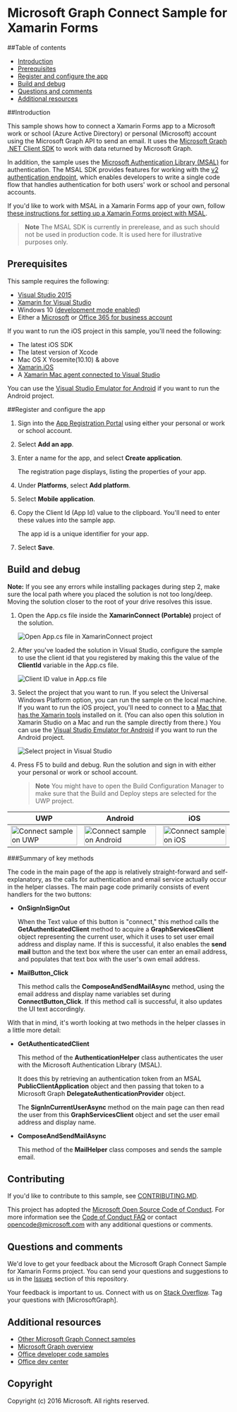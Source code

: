 # Microsoft Graph Connect Sample for Xamarin Forms

##Table of contents

* [Introduction](#introduction)
* [Prerequisites](#prerequisites)
* [Register and configure the app](#register)
* [Build and debug](#build)
* [Questions and comments](#questions)
* [Additional resources](#additional-resources)

<a name="introduction"></a>
##Introduction

This sample shows how to connect a Xamarin Forms app to a Microsoft work or school (Azure Active Directory) or personal (Microsoft) account using the Microsoft Graph API to send an email. It uses the [Microsoft Graph .NET Client SDK](https://github.com/microsoftgraph/msgraph-sdk-dotnet) to work with data returned by Microsoft Graph.

In addition, the sample uses the [Microsoft Authentication Library (MSAL)](https://www.nuget.org/packages/Microsoft.Identity.Client/) for authentication. The MSAL SDK provides features for working with the [v2 authentication endpoint](https://msdn.microsoft.com/office/office365/howto/authenticate-Office-365-APIs-using-v2), which enables developers to write a single code flow that handles authentication for both users' work or school and personal accounts.

If you'd like to work with MSAL in a Xamarin Forms app of your own, follow [these instructions for setting up a Xamarin Forms project with MSAL](https://github.com/microsoftgraph/xamarin-csharp-connect-sample/wiki/Set-up-a-Xamarin-Forms-project-to-use-the-MSAL-.NET-SDK).

 > **Note** The MSAL SDK is currently in prerelease, and as such should not be used in production code. It is used here for illustrative purposes only.


<a name="prerequisites"></a>
## Prerequisites ##

This sample requires the following:  

  * [Visual Studio 2015](https://www.visualstudio.com/downloads) 
  * [Xamarin for Visual Studio](https://www.xamarin.com/visual-studio)
  * Windows 10 ([development mode enabled](https://msdn.microsoft.com/library/windows/apps/xaml/dn706236.aspx))
  * Either a [Microsoft](https://www.outlook.com) or [Office 365 for business account](https://msdn.microsoft.com/office/office365/howto/setup-development-environment#bk_Office365Account)

If you want to run the iOS project in this sample, you'll need the following:

  * The latest iOS SDK
  * The latest version of Xcode
  * Mac OS X Yosemite(10.10) & above 
  * [Xamarin.iOS](https://developer.xamarin.com/guides/ios/getting_started/installation/mac/)
  * A [Xamarin Mac agent connected to Visual Studio](https://developer.xamarin.com/guides/ios/getting_started/installation/windows/connecting-to-mac/)

You can use the [Visual Studio Emulator for Android](https://www.visualstudio.com/features/msft-android-emulator-vs.aspx) if you want to run the Android project.

<a name="register"></a>
##Register and configure the app

1. Sign into the [App Registration Portal](https://apps.dev.microsoft.com/) using either your personal or work or school account.
2. Select **Add an app**.
3. Enter a name for the app, and select **Create application**.
	
	The registration page displays, listing the properties of your app.
 
4. Under **Platforms**, select **Add platform**.
5. Select **Mobile application**.
6. Copy the Client Id (App Id) value to the clipboard. You'll need to enter these values into the sample app.

	The app id is a unique identifier for your app.

7. Select **Save**.

<a name="build"></a>
## Build and debug ##

**Note:** If you see any errors while installing packages during step 2, make sure the local path where you placed the solution is not too long/deep. Moving the solution closer to the root of your drive resolves this issue.

1. Open the App.cs file inside the **XamarinConnect (Portable)** project of the solution.

    ![](/readme-images/Appdotcs.png "Open App.cs file in XamarinConnect project")

2. After you've loaded the solution in Visual Studio, configure the sample to use the client id that you registered by making this the value of the **ClientId** variable in the App.cs file.


    ![](/readme-images/appId.png "Client ID value in App.cs file")

3. Select the project that you want to run. If you select the Universal Windows Platform option, you can run the sample on the local machine. If you want to run the iOS project, you'll need to connect to a [Mac that has the Xamarin tools](https://developer.xamarin.com/guides/ios/getting_started/installation/windows/connecting-to-mac/) installed on it. (You can also open this solution in Xamarin Studio on a Mac and run the sample directly from there.) You can use the [Visual Studio Emulator for Android](https://www.visualstudio.com/features/msft-android-emulator-vs.aspx) if you want to run the Android project. 

    ![](/readme-images/SelectProject.png "Select project in Visual Studio")

4. Press F5 to build and debug. Run the solution and sign in with either your personal or work or school account.
    > **Note** You might have to open the Build Configuration Manager to make sure that the Build and Deploy steps are selected for the UWP project.

| UWP | Android | iOS |
| --- | ------- | ----|
| <img src="/readme-images/UWP.png" alt="Connect sample on UWP" width="100%" /> | <img src="/readme-images/Droid.png" alt="Connect sample on Android" width="100%" /> | <img src="/readme-images/iOS.png" alt="Connect sample on iOS" width="100%" /> |

###Summary of key methods

The code in the main page of the app is relatively straight-forward and self-explanatory, as the calls for authentication and email service actually occur in the helper classes. The main page code primarily consists of event handlers for the two buttons:

- **OnSignInSignOut**
	
	When the Text value of this button is "connect," this method calls the **GetAuthenticatedClient** method to acquire a **GraphServicesClient** object representing the current user, which it uses to set user email address and display name. If this is successful, it also enables the **send mail** button and the text box where the user can enter an email address, and populates that text box with the user's own email address.

- **MailButton_Click**
	
	This method calls the **ComposeAndSendMailAsync** method, using the email address and display name variables set during **ConnectButton_Click**. If this method call is successful, it also updates the UI text accordingly.

With that in mind, it's worth looking at two methods in the helper classes in a little more detail:

- **GetAuthenticatedClient**
	
	This method of the **AuthenticationHelper** class authenticates the user with the Microsoft Authentication Library (MSAL).

	It does this by retrieving an authentication token from an MSAL **PublicClientApplication** object and then passing that token to a Microsoft Graph **DelegateAuthenticationProvider** object.

	The **SignInCurrentUserAsync** method on the main page can then read the user from this **GraphServicesClient** object and set the user email address and display name.

- **ComposeAndSendMailAsync**

	This method of the **MailHelper** class composes and sends the sample email.

<a name="contributing"></a>
## Contributing ##

If you'd like to contribute to this sample, see [CONTRIBUTING.MD](/CONTRIBUTING.md).

This project has adopted the [Microsoft Open Source Code of Conduct](https://opensource.microsoft.com/codeofconduct/). For more information see the [Code of Conduct FAQ](https://opensource.microsoft.com/codeofconduct/faq/) or contact [opencode@microsoft.com](mailto:opencode@microsoft.com) with any additional questions or comments.

<a name="questions"></a>
## Questions and comments

We'd love to get your feedback about the Microsoft Graph Connect Sample for Xamarin Forms project. You can send your questions and suggestions to us in the [Issues](https://github.com/MicrosoftGraph/xamarin-csharp-connect-sample/issues) section of this repository.

Your feedback is important to us. Connect with us on [Stack Overflow](http://stackoverflow.com/questions/tagged/office365+or+microsoftgraph). Tag your questions with [MicrosoftGraph].

<a name="additional-resources"></a>
## Additional resources ##

- [Other Microsoft Graph Connect samples](https://github.com/MicrosoftGraph?utf8=%E2%9C%93&query=-Connect)
- [Microsoft Graph overview](http://graph.microsoft.io)
- [Office developer code samples](http://dev.office.com/code-samples)
- [Office dev center](http://dev.office.com/)


## Copyright
Copyright (c) 2016 Microsoft. All rights reserved.


